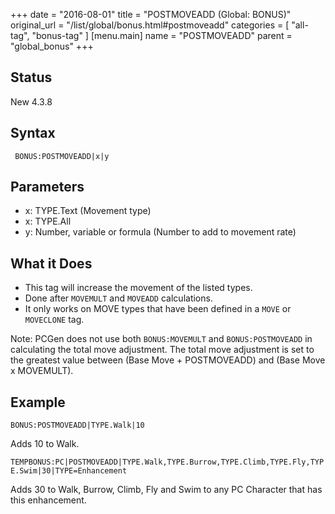 +++
date = "2016-08-01"
title = "POSTMOVEADD (Global: BONUS)"
original_url = "/list/global/bonus.html#postmoveadd"
categories = [ "all-tag", "bonus-tag" ]
[menu.main]
    name = "POSTMOVEADD"
    parent = "global_bonus"
+++

## Status

New 4.3.8

## Syntax

` BONUS:POSTMOVEADD|x|y`

## Parameters

-   x: TYPE.Text (Movement type)
-   x: TYPE.All
-   y: Number, variable or formula (Number to add to
    movement rate)



What it Does
------------

-   This tag will increase the movement of the listed types.
-   Done after `MOVEMULT` and `MOVEADD` calculations.
-   It only works on MOVE types that have been defined in a `MOVE` or
    `MOVECLONE` tag.

Note: PCGen does not use both `BONUS:MOVEMULT` and `BONUS:POSTMOVEADD`
in calculating the total move adjustment. The total move adjustment is
set to the greatest value between (Base Move + POSTMOVEADD) and (Base
Move x MOVEMULT).

Example
-------

`BONUS:POSTMOVEADD|TYPE.Walk|10`

Adds 10 to Walk.

`TEMPBONUS:PC|POSTMOVEADD|TYPE.Walk,TYPE.Burrow,TYPE.Climb,TYPE.Fly,TYPE.Swim|30|TYPE=Enhancement`

Adds 30 to Walk, Burrow, Climb, Fly and Swim to any PC Character that
has this enhancement.

